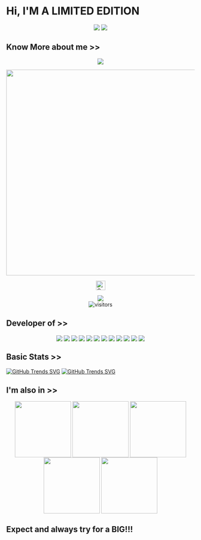 # Hi, I'M A LIMITED EDITION

<link rel="icon" type="image/x-icon" href="https://rdxlr.github.io/logo/favicon.ico">

<p align="center">
<img src="https://raw.githubusercontent.com/RDXLR/RDXLR/main/IMG/rdxlr_logo_gif.gif">
<img src="https://raw.githubusercontent.com/RDXLR/RDXLR/main/IMG/keyboard.gif">
</p>

## Know More about me >>

<p align="center">
<img src="https://github-readme-stats.vercel.app/api?username=RDXLR&show_icons=true&theme=radical">
</p>

<p align="center">
<a href="https://github.com/rdxlr"><img width=550 src="https://github-profile-trophy.vercel.app/?username=rdxlr&theme=dracula&no-frame=true&title=Followers,Stars,Commit,Repository,Issues"/></a>
</p>

<p align="center">
<a href="https://github.com/rdxlr"><img height="25" title="Counter" src="https://komarev.com/ghpvc/?username=rdxlr&color=blueviolet&style=flat-square"></a>
</p>

<p align="center">
<a href="https://hits.seeyoufarm.com"><img src="https://hits.seeyoufarm.com/api/count/incr/badge.svg?url=https%3A%2F%2Fgithub.com%2FRDXLR&count_bg=%2379C83D&title_bg=%23555555&icon=&icon_color=%23E7E7E7&title=hits&edge_flat=true"/></a>
<br>
<img align="center" alt="visitors" src="https://visitor-badge.glitch.me/badge?page_id=RDXLR-admin&style=flat-square" />
</p>

## Developer of >>

<p align="center">
<a href="https://github.com/RDXLR/NPhisher" ><img align="center" src="https://github-readme-stats.vercel.app/api/pin/?username=RDXLR&repo=NPhisher&theme=radical"></a>
<a href="https://github.com/RDXLR/LPhisher" ><img align="center" src="https://github-readme-stats.vercel.app/api/pin/?username=RDXLR&repo=LPhisher&theme=radical"></a>
<a href="https://github.com/RDXLR/Tunneler" ><img align="center" src="https://github-readme-stats.vercel.app/api/pin/?username=RDXLR&repo=Tunneler&theme=radical"></a>
<a href="https://github.com/RDXLR/Metasploit-Termux" ><img align="center" src="https://github-readme-stats.vercel.app/api/pin/?username=RDXLR&repo=Metasploit-Termux&theme=radical"></a>
<a href="https://github.com/RDXLR/Nethunter-Termux" ><img align="center" src="https://github-readme-stats.vercel.app/api/pin/?username=RDXLR&repo=Nethunter-Termux&theme=radical"></a>
<a href="https://github.com/RDXLR/Webgoat-Termux" ><img align="center" src="https://github-readme-stats.vercel.app/api/pin/?username=RDXLR&repo=Webgoat-Termux&theme=radical"></a>
<a href="https://github.com/RDXLR/Ubuntu-Termux" ><img align="center" src="https://github-readme-stats.vercel.app/api/pin/?username=RDXLR&repo=Ubuntu-Termux&theme=radical"></a>
<a href="https://github.com/RDXLR/fl00d-wifi" ><img align="center" src="https://github-readme-stats.vercel.app/api/pin/?username=RDXLR&repo=fl00d-wifi&theme=radical"></a>
<a href="https://github.com/RDXLR/Forward-SMS" ><img align="center" src="https://github-readme-stats.vercel.app/api/pin/?username=RDXLR&repo=Forward-SMS&theme=radical"></a>
<a href="https://github.com/RDXLR/Mailogger" ><img align="center" src="https://github-readme-stats.vercel.app/api/pin/?username=RDXLR&repo=Mailogger&theme=radical"></a>
<a href="https://github.com/RDXLR/plit" ><img align="center" src="https://github-readme-stats.vercel.app/api/pin/?username=RDXLR&repo=PLIT&theme=radical"></a>
<a href="https://github.com/RDXLR/MSF-payload-autostart" ><img align="center" src="https://github-readme-stats.vercel.app/api/pin/?username=RDXLR&repo=MSF-payload-autostart&theme=radical"></a>
</p>
 
## Basic Stats >>
[![GitHub Trends SVG](https://api.githubtrends.io/user/svg/RDXLR/langs?time_range=one_year&theme=synthwaves)](https://githubtrends.io)
[![GitHub Trends SVG](https://api.githubtrends.io/user/svg/RDXLR/repos?time_range=one_year&theme=synthwaves)](https://githubtrends.io)

## I'm also in >>
<p align="center">
<a href="https://github.com/RDXLR" ><img align="center" src="https://raw.githubusercontent.com/RDXLR/rdxlr.github.io/main/socialmedia/pics/github.png" width="150"></a>
<a href="https://gitlab.com/RDXLR" ><img align="center" src="https://raw.githubusercontent.com/RDXLR/rdxlr.github.io/main/socialmedia/pics/gitlab.png" width="150"></a>
<a href="https://instagram.com/rdxlr0/" ><img align="center" src="https://raw.githubusercontent.com/RDXLR/rdxlr.github.io/main/socialmedia/pics/instagram.png" width="150"></a>
<a href="#" ><img align="center" src="https://raw.githubusercontent.com/RDXLR/rdxlr.github.io/main/socialmedia/pics/facebook.png"  width="150"></a>
<a href="#" ><img align="center" src="https://raw.githubusercontent.com/RDXLR/rdxlr.github.io/main/socialmedia/pics/twitter.png"  width="150"></a>
</p>

## Expect and always try for a BIG!!!
